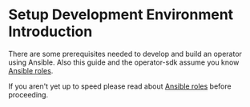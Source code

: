 # Setup Development Environment Introduction

There are some prerequisites needed to develop and build an operator using Ansible. Also this guide and the operator-sdk assume you know [Ansible roles](https://docs.ansible.com/ansible/latest/user_guide/playbooks_reuse_roles.html). 

If you aren't yet up to speed please read about [Ansible roles](https://docs.ansible.com/ansible/latest/user_guide/playbooks_reuse_roles.html) before proceeding.

